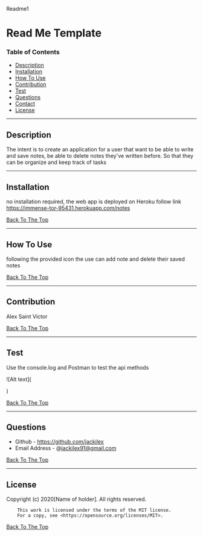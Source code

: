 Readme1
# Read Me Template

### Table of Contents
- [Description](#description)
- [Installation](#how-to-use)
- [How To Use](#how-to-use)
- [Contribution](#contribution)
- [Test](#test)
- [Questions](#questions)
- [Contact](#contact)
- [License](#license)

---

## Description
The intent is to create an application for a user that  want to be able to write and save notes, be able to delete notes they've written before. So that they can be organize and keep track of tasks


---
## Installation
no installation required, the web app is deployed on Heroku follow link https://immense-tor-95431.herokuapp.com/notes


[Back To The Top](#read-me-template)

---

## How To Use
following the provided icon the use can add note and delete their saved notes 

[Back To The Top](#read-me-template)

---
## Contribution
Alex Saint Victor

[Back To The Top](#read-me-template)

---

## Test
Use the console.log and Postman to test the api methods

![Alt text](<blockquote class="imgur-embed-pub" lang="en" data-id="a/48yMsrp"><a href="//imgur.com/a/48yMsrp"></a></blockquote><script async src="//s.imgur.com/min/embed.js" charset="utf-8"></script>)

[Back To The Top](#read-me-template)

---

## Questions
- Github - https://github.com/jackilex
- Email Address - @jackilex91@gmail.com

[Back To The Top](#read-me-template)

---

## License
Copyright (c) 2020[Name of holder]. All rights reserved.
        
        This work is licensed under the terms of the MIT license.  
        For a copy, see <https://opensource.org/licenses/MIT>.

[Back To The Top](#read-me-template)
